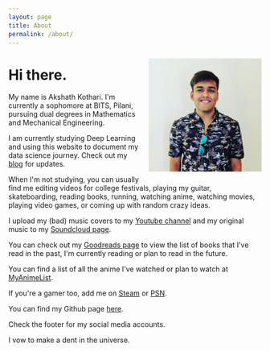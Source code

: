 ```yaml
---
layout: page
title: About
permalink: /about/
---
```


<img src="/assets/images/front-capture.jpg" style="float:right; margin-left:15px; margin-top:10px; margin-bottom:10px;" width="225" height="225" >

# Hi there.

My name is Akshath Kothari. I'm currently a sophomore at BITS, Pilani, pursuing dual degrees in Mathematics and Mechanical Engineering.

I am currently studying Deep Learning and using this website to document my data science journey. Check out my [blog](/blog/) for updates.

When I'm not studying, you can usually find me editing videos for college festivals, playing my guitar, skateboarding, reading books, running, watching anime, watching movies, playing video games, or coming up with random crazy ideas.

I upload my (bad) music covers to my [Youtube channel][youtube-link] and my original music to my [Soundcloud page][soundcloud-link].

You can check out my [Goodreads page][goodreads-link] to view the list of books that I've read in the past, I'm currently reading or plan to read in the future.

You can find a list of all the anime I've watched or plan to watch at [MyAnimeList][myanimelist-link].

If you're a gamer too, add me on [Steam][steam-link] or [PSN][psn-link].

You can find my Github page [here][github-link].

Check the footer for my social media accounts.

I vow to make a dent in the universe. 

[soundcloud-link]: https://soundcloud.com/sablerime
[youtube-link]: https://www.youtube.com/akshathkothari
[goodreads-link]: https://www.goodreads.com/user/show/29882240-akshath-kothari
[myanimelist-link]: https://myanimelist.net/animelist/sablerime
[steam-link]: https://steamcommunity.com/id/sablerime
[psn-link]: https://my.playstation.com/profile/arystorblack
[github-link]: https://github.com/akshathkothari